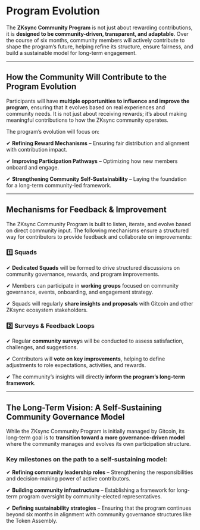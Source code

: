 # Program Evolution

The **ZKsync Community Program** is not just about rewarding contributions, it is **designed to be community-driven, transparent, and adaptable**. Over the course of six months, community members will actively contribute to shape the program’s future, helping refine its structure, ensure fairness, and build a sustainable model for long-term engagement.

***

## How the Community Will Contribute to the Program Evolution

Participants will have **multiple opportunities to influence and improve the program**, ensuring that it evolves based on real experiences and community needs. It is not just about receiving rewards; it’s about making meaningful contributions to how the ZKsync community operates.

The program’s evolution will focus on:

✔ **Refining Reward Mechanisms** – Ensuring fair distribution and alignment with contribution impact.

✔ **Improving Participation Pathways** – Optimizing how new members onboard and engage.

✔ **Strengthening Community Self-Sustainability** – Laying the foundation for a long-term community-led framework.

***

## Mechanisms for Feedback & Improvement

The ZKsync Community Program is built to listen, iterate, and evolve based on direct community input. The following mechanisms ensure a structured way for contributors to provide feedback and collaborate on improvements:

### 1️⃣ Squads

✔ **Dedicated Squads** will be formed to drive structured discussions on community governance, rewards, and program improvements.

✔ Members can participate in **working groups** focused on community governance, events, onboarding, and engagement strategy.

✔ Squads will regularly **share insights and proposals** with Gitcoin and other ZKsync ecosystem stakeholders.

### 2️⃣ Surveys & Feedback Loops

✔ Regular **community survey**s will be conducted to assess satisfaction, challenges, and suggestions.

✔ Contributors will **vote on key improvements**, helping to define adjustments to role expectations, activities, and rewards.

✔ The community’s insights will directly **inform the program’s long-term framework**.

***

## The Long-Term Vision: A Self-Sustaining Community Governance Model

While the ZKsync Community Program is initially managed by Gitcoin, its long-term goal is to **transition toward a more governance-driven model** where the community manages and evolves its own participation structure.

### Key milestones on the path to a self-sustaining model:

✔ **Refining community leadership roles** – Strengthening the responsibilities and decision-making power of active contributors.

✔ **Building community infrastructure** – Establishing a framework for long-term program oversight by community-elected representatives.

✔ **Defining sustainability strategies** – Ensuring that the program continues beyond six months in alignment with community governance structures like the Token Assembly.
